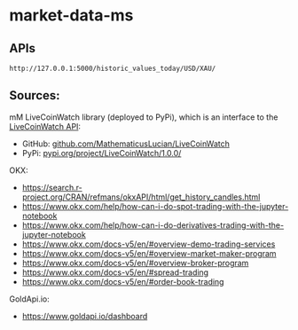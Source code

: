 #  market-data-ms

## APIs

``http://127.0.0.1:5000/historic_values_today/USD/XAU/``

## Sources:

mM LiveCoinWatch library (deployed to PyPi), which is an interface to the [LiveCoinWatch API](https://www.livecoinwatch.com/):
  - GitHub: [github.com/MathematicusLucian/LiveCoinWatch](https://github.com/MathematicusLucian/LiveCoinWatch)
  - PyPi: [pypi.org/project/LiveCoinWatch/1.0.0/](https://pypi.org/project/LiveCoinWatch/1.0.0/)

OKX:
- https://search.r-project.org/CRAN/refmans/okxAPI/html/get_history_candles.html
- https://www.okx.com/help/how-can-i-do-spot-trading-with-the-jupyter-notebook
- https://www.okx.com/help/how-can-i-do-derivatives-trading-with-the-jupyter-notebook
- https://www.okx.com/docs-v5/en/#overview-demo-trading-services
- https://www.okx.com/docs-v5/en/#overview-market-maker-program
- https://www.okx.com/docs-v5/en/#overview-broker-program
- https://www.okx.com/docs-v5/en/#spread-trading
- https://www.okx.com/docs-v5/en/#order-book-trading

GoldApi.io:
- https://www.goldapi.io/dashboard
